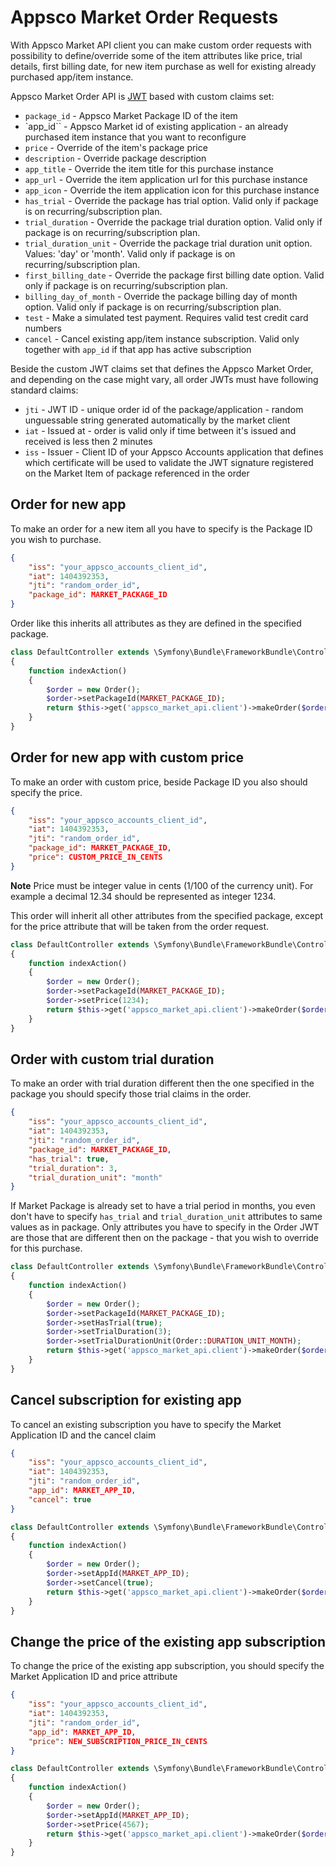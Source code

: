 Appsco Market Order Requests
============================

With Appsco Market API client you can make custom order requests with possibility to define/override some of the
item attributes like price, trial details, first billing date, for new item purchase as well for existing
already purchased app/item instance.

Appsco Market Order API is [JWT](http://self-issued.info/docs/draft-ietf-oauth-json-web-token.html) based with
custom claims set:
 * `package_id` - Appsco Market Package ID of the item
 * `app_id`` - Appsco Market id of existing application - an already purchased item instance that you want to reconfigure
 * `price` - Override of the item's package price
 * `description` - Override package description
 * `app_title` - Override the item title for this purchase instance
 * `app_url` - Override the item application url for this purchase instance
 * `app_icon` - Override the item application icon for this purchase instance
 * `has_trial` - Override the package has trial option. Valid only if package is on recurring/subscription plan.
 * `trial_duration` - Override the package trial duration option. Valid only if package is on recurring/subscription plan.
 * `trial_duration_unit` - Override the package trial duration unit option. Values: 'day' or 'month'. Valid only if package is on recurring/subscription plan.
 * `first_billing_date` - Override the package first billing date option. Valid only if package is on recurring/subscription plan.
 * `billing_day_of_month` - Override the package billing day of month option. Valid only if package is on recurring/subscription plan.
 * `test` - Make a simulated test payment. Requires valid test credit card numbers
 * `cancel` - Cancel existing app/item instance subscription. Valid only together with `app_id` if that app has active subscription


Beside the custom JWT claims set that defines the Appsco Market Order, and depending on the case might vary, all order
JWTs must have following standard claims:
 * `jti` - JWT ID - unique order id of the package/application - random unguessable string generated automatically by the market client
 * `iat` - Issued at - order is valid only if time between it's issued and received is less then 2 minutes
 * `iss` - Issuer - Client ID of your Appsco Accounts application that defines which certificate will be used to validate the JWT signature registered on the Market Item of package referenced in the order


Order for new app
-----------------

To make an order for a new item all you have to specify is the Package ID you wish to purchase.

``` json
{
    "iss": "your_appsco_accounts_client_id",
    "iat": 1404392353,
    "jti": "random_order_id",
    "package_id": MARKET_PACKAGE_ID
}
```

Order like this inherits all attributes as they are defined in the specified package.


``` php
class DefaultController extends \Symfony\Bundle\FrameworkBundle\Controller\Controller
{
    function indexAction()
    {
        $order = new Order();
        $order->setPackageId(MARKET_PACKAGE_ID);
        return $this->get('appsco_market_api.client')->makeOrder($order);
    }
}
```


Order for new app with custom price
-----------------------------------

To make an order with custom price, beside Package ID you also should specify the price.

``` json
{
    "iss": "your_appsco_accounts_client_id",
    "iat": 1404392353,
    "jti": "random_order_id",
    "package_id": MARKET_PACKAGE_ID,
    "price": CUSTOM_PRICE_IN_CENTS
}
```

**Note** Price must be integer value in cents (1/100 of the currency unit). For example a decimal 12.34
should be represented as integer 1234.

This order will inherit all other attributes from the specified package, except for the price attribute that will
be taken from the order request.

``` php
class DefaultController extends \Symfony\Bundle\FrameworkBundle\Controller\Controller
{
    function indexAction()
    {
        $order = new Order();
        $order->setPackageId(MARKET_PACKAGE_ID);
        $order->setPrice(1234);
        return $this->get('appsco_market_api.client')->makeOrder($order);
    }
}
```


Order with custom trial duration
--------------------------------

To make an order with trial duration different then the one specified in the package you should specify those trial
claims in the order.

``` json
{
    "iss": "your_appsco_accounts_client_id",
    "iat": 1404392353,
    "jti": "random_order_id",
    "package_id": MARKET_PACKAGE_ID,
    "has_trial": true,
    "trial_duration": 3,
    "trial_duration_unit": "month"
}
```

If Market Package is already set to have a trial period in months, you even don't have to specify `has_trial` and
`trial_duration_unit` attributes to same values as in package. Only attributes you have to specify in the Order JWT
are those that are different then on the package - that you wish to override for this purchase.

``` php
class DefaultController extends \Symfony\Bundle\FrameworkBundle\Controller\Controller
{
    function indexAction()
    {
        $order = new Order();
        $order->setPackageId(MARKET_PACKAGE_ID);
        $order->setHasTrial(true);
        $order->setTrialDuration(3);
        $order->setTrialDurationUnit(Order::DURATION_UNIT_MONTH);
        return $this->get('appsco_market_api.client')->makeOrder($order);
    }
}
```


Cancel subscription for existing app
------------------------------------

To cancel an existing subscription you have to specify the Market Application ID and the cancel claim

``` json
{
    "iss": "your_appsco_accounts_client_id",
    "iat": 1404392353,
    "jti": "random_order_id",
    "app_id": MARKET_APP_ID,
    "cancel": true
}
```

``` php
class DefaultController extends \Symfony\Bundle\FrameworkBundle\Controller\Controller
{
    function indexAction()
    {
        $order = new Order();
        $order->setAppId(MARKET_APP_ID);
        $order->setCancel(true);
        return $this->get('appsco_market_api.client')->makeOrder($order);
    }
}
```


Change the price of the existing app subscription
-------------------------------------------------

To change the price of the existing app subscription, you should specify the Market Application ID and price attribute

``` json
{
    "iss": "your_appsco_accounts_client_id",
    "iat": 1404392353,
    "jti": "random_order_id",
    "app_id": MARKET_APP_ID,
    "price": NEW_SUBSCRIPTION_PRICE_IN_CENTS
}
```

``` php
class DefaultController extends \Symfony\Bundle\FrameworkBundle\Controller\Controller
{
    function indexAction()
    {
        $order = new Order();
        $order->setAppId(MARKET_APP_ID);
        $order->setPrice(4567);
        return $this->get('appsco_market_api.client')->makeOrder($order);
    }
}
```

